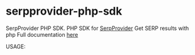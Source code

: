 # serpprovider-php-sdk
SerpProvider PHP SDK. PHP SDK for [SerpProvider](http://www.serpprovider.com)
Get SERP results with php
Full documentation [here](http://www.serpprovider.com/serp-api) 

USAGE:
<?php
include('api.php');
echo SerpProvider::query('google','nl','nl','desktop','test');
